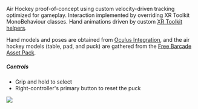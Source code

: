 Air Hockey proof-of-concept using custom velocity-driven tracking optimized for gameplay. Interaction implemented by overriding XR Toolkit MonoBehaviour classes. Hand animations driven by custom [XR Toolkit helpers](https://github.com/nizsanli/unity_xrt_helpers "XR Toolkit Helpers").

Hand models and poses are obtained from [Oculus Integration](https://assetstore.unity.com/packages/tools/integration/oculus-integration-82022 "Oculus Integration"), and the air hockey models (table, pad, and puck) are gathered from the [Free Barcade Asset Pack](https://assetstore.unity.com/packages/3d/props/free-barcade-asset-pack-123704 "Barcade Asset Pack").

##### Controls
* Grip and hold to select
* Right-controller's primary button to reset the puck

![](./gifs/gameplay_demo.gif)







 

